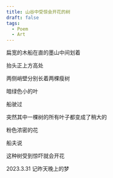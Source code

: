 ```yaml
---
title: 山谷中受惊会开花的树
draft: false
tags:
  - Poem
  - Art
---
```

扁宽的木船在直的墨山中间划着

抬头正上方高处

两侧峭壁分别长着两棵瘦树

暗绿色小的叶

船驶过

突然其中一棵树的所有叶子都变成了稍大的

粉色浓密的花

船夫说

这种树受到惊吓就会开花

2023.3.31
记昨天晚上的梦
